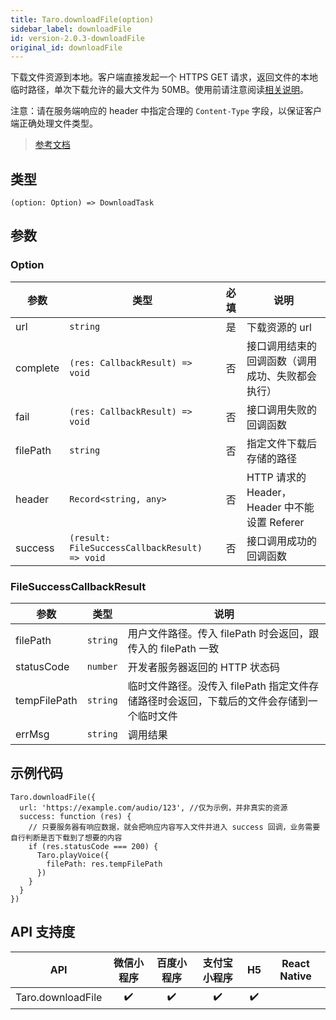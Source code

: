 ```yaml
---
title: Taro.downloadFile(option)
sidebar_label: downloadFile
id: version-2.0.3-downloadFile
original_id: downloadFile
---
```


下载文件资源到本地。客户端直接发起一个 HTTPS GET 请求，返回文件的本地临时路径，单次下载允许的最大文件为 50MB。使用前请注意阅读[相关说明](https://developers.weixin.qq.com/miniprogram/dev/framework/ability/network.html)。

注意：请在服务端响应的 header 中指定合理的 `Content-Type` 字段，以保证客户端正确处理文件类型。

> [参考文档](https://developers.weixin.qq.com/miniprogram/dev/api/network/download/wx.downloadFile.html)

## 类型

```tsx
(option: Option) => DownloadTask
```

## 参数

### Option

| 参数 | 类型 | 必填 | 说明 |
| --- | --- | :---: | --- |
| url | `string` | 是 | 下载资源的 url |
| complete | `(res: CallbackResult) => void` | 否 | 接口调用结束的回调函数（调用成功、失败都会执行） |
| fail | `(res: CallbackResult) => void` | 否 | 接口调用失败的回调函数 |
| filePath | `string` | 否 | 指定文件下载后存储的路径 |
| header | `Record<string, any>` | 否 | HTTP 请求的 Header，Header 中不能设置 Referer |
| success | `(result: FileSuccessCallbackResult) => void` | 否 | 接口调用成功的回调函数 |

### FileSuccessCallbackResult

| 参数 | 类型 | 说明 |
| --- | --- | --- |
| filePath | `string` | 用户文件路径。传入 filePath 时会返回，跟传入的 filePath 一致 |
| statusCode | `number` | 开发者服务器返回的 HTTP 状态码 |
| tempFilePath | `string` | 临时文件路径。没传入 filePath 指定文件存储路径时会返回，下载后的文件会存储到一个临时文件 |
| errMsg | `string` | 调用结果 |

## 示例代码

```tsx
Taro.downloadFile({
  url: 'https://example.com/audio/123', //仅为示例，并非真实的资源
  success: function (res) {
    // 只要服务器有响应数据，就会把响应内容写入文件并进入 success 回调，业务需要自行判断是否下载到了想要的内容
    if (res.statusCode === 200) {
      Taro.playVoice({
        filePath: res.tempFilePath
      })
    }
  }
})
```

## API 支持度

| API | 微信小程序 | 百度小程序 | 支付宝小程序 | H5 | React Native |
| :---: | :---: | :---: | :---: | :---: | :---: |
| Taro.downloadFile | ✔️ | ✔️ | ✔️ | ✔️ |  |
